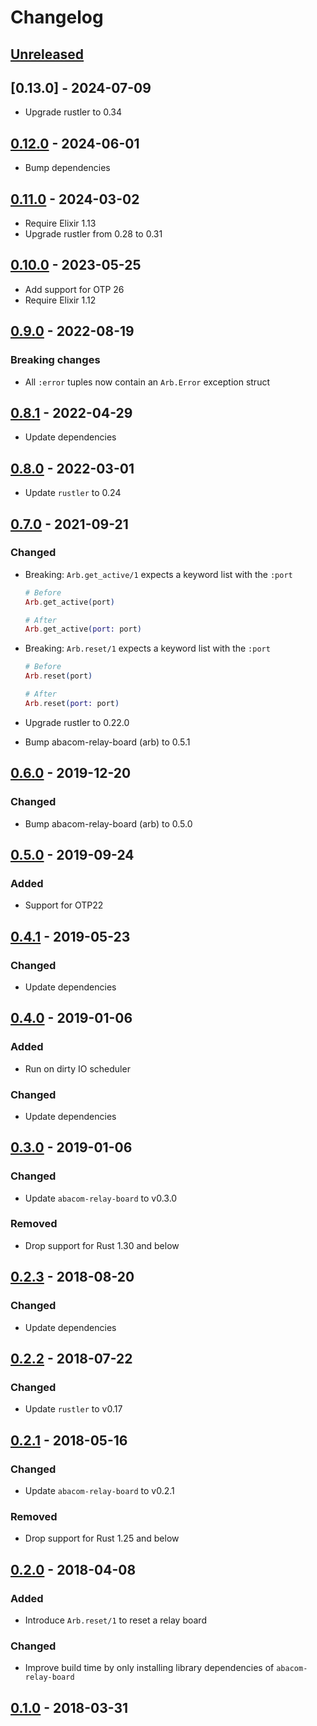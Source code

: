 # Changelog

## [Unreleased]

## [0.13.0] - 2024-07-09

- Upgrade rustler to 0.34

## [0.12.0] - 2024-06-01

- Bump dependencies

## [0.11.0] - 2024-03-02

- Require Elixir 1.13
- Upgrade rustler from 0.28 to 0.31

## [0.10.0] - 2023-05-25

- Add support for OTP 26
- Require Elixir 1.12

## [0.9.0] - 2022-08-19

### Breaking changes

- All `:error` tuples now contain an `Arb.Error` exception struct

## [0.8.1] - 2022-04-29

- Update dependencies

## [0.8.0] - 2022-03-01

- Update `rustler` to 0.24

## [0.7.0] - 2021-09-21

### Changed

- Breaking: `Arb.get_active/1` expects a keyword list with the `:port`

  ```elixir
  # Before
  Arb.get_active(port)

  # After
  Arb.get_active(port: port)
  ```

- Breaking: `Arb.reset/1` expects a keyword list with the `:port`

  ```elixir
  # Before
  Arb.reset(port)

  # After
  Arb.reset(port: port)
  ```

- Upgrade rustler to 0.22.0
- Bump abacom-relay-board (arb) to 0.5.1

## [0.6.0] - 2019-12-20

### Changed

- Bump abacom-relay-board (arb) to 0.5.0

## [0.5.0] - 2019-09-24

### Added

- Support for OTP22

## [0.4.1] - 2019-05-23

### Changed

- Update dependencies

## [0.4.0] - 2019-01-06

### Added

- Run on dirty IO scheduler

### Changed

- Update dependencies

## [0.3.0] - 2019-01-06

### Changed

- Update `abacom-relay-board` to v0.3.0

### Removed

- Drop support for Rust 1.30 and below

## [0.2.3] - 2018-08-20

### Changed

- Update dependencies

## [0.2.2] - 2018-07-22

### Changed

- Update `rustler` to v0.17

## [0.2.1] - 2018-05-16

### Changed

- Update `abacom-relay-board` to v0.2.1

### Removed

- Drop support for Rust 1.25 and below

## [0.2.0] - 2018-04-08

### Added

- Introduce `Arb.reset/1` to reset a relay board

### Changed

- Improve build time by only installing library dependencies of `abacom-relay-board`

## [0.1.0] - 2018-03-31

[unreleased]: https://github.com/adriankumpf/arb-ex/compare/v0.12.0...HEAD
[0.12.0]: https://github.com/adriankumpf/arb-ex/compare/v0.11.0...v0.12.0
[0.11.0]: https://github.com/adriankumpf/arb-ex/compare/v0.10.0...v0.11.0
[0.10.0]: https://github.com/adriankumpf/arb-ex/compare/v0.9.0...v0.10.0
[0.9.0]: https://github.com/adriankumpf/arb-ex/compare/v0.8.1...v0.9.0
[0.8.1]: https://github.com/adriankumpf/arb-ex/compare/v0.8.0...v0.8.1
[0.8.0]: https://github.com/adriankumpf/arb-ex/compare/v0.7.0...v0.8.0
[0.7.0]: https://github.com/adriankumpf/arb-ex/compare/v0.6.0...v0.7.0
[0.6.0]: https://github.com/adriankumpf/arb-ex/compare/v0.5.0...v0.6.0
[0.5.0]: https://github.com/adriankumpf/arb-ex/compare/v0.4.1...v0.5.0
[0.4.1]: https://github.com/adriankumpf/arb-ex/compare/v0.4.0...v0.4.1
[0.4.0]: https://github.com/adriankumpf/arb-ex/compare/v0.3.0...v0.4.0
[0.3.0]: https://github.com/adriankumpf/arb-ex/compare/v0.2.3...v0.3.0
[0.2.3]: https://github.com/adriankumpf/arb-ex/compare/v0.2.2...v0.2.3
[0.2.2]: https://github.com/adriankumpf/arb-ex/compare/v0.2.1...v0.2.2
[0.2.1]: https://github.com/adriankumpf/arb-ex/compare/v0.2.0...v0.2.1
[0.2.0]: https://github.com/adriankumpf/arb-ex/compare/v0.1.0...v0.2.0
[0.1.0]: https://github.com/adriankumpf/arb-ex/compare/fe9c436...v0.1.0
